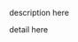 <!-- title: simple post, simple article -->
<!--- date: 2014-11-01 ---->
<!-- link : start -->
<!---- category: moon , sun -->
<!---- tag : say, hi ---->
<!-- state: publish -------->


description here

<!-- more -->

detail here

